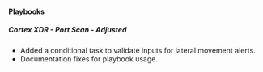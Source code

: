 
#### Playbooks
##### Cortex XDR - Port Scan - Adjusted
- Added a conditional task to validate inputs for lateral movement alerts.
- Documentation fixes for playbook usage.
